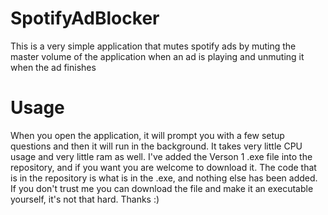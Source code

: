 # SpotifyAdBlocker
This is a very simple application that mutes spotify ads by muting the master volume of the application when an ad is playing and unmuting it when the ad finishes

# Usage
When you open the application, it will prompt you with a few setup questions and then it will run in the background. It takes very little CPU usage and very little ram as well. I've added the Verson 1 .exe file into the repository, and if you want you are welcome to download it. The code that is in the repository is what is in the .exe, and nothing else has been added. If you don't trust me you can download the file and make it an executable yourself, it's not that hard. Thanks :)

